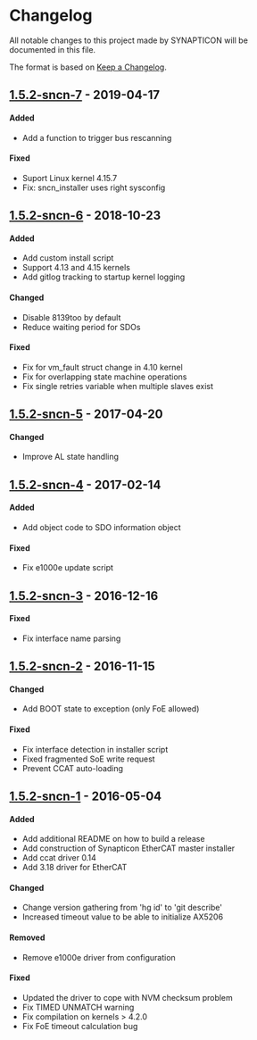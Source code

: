 # Changelog
All notable changes to this project made by SYNAPTICON will be documented in this file.

The format is based on [Keep a Changelog](http://keepachangelog.com/en/1.0.0/).

## [1.5.2-sncn-7] - 2019-04-17
#### Added
- Add a function to trigger bus rescanning

#### Fixed
- Suport Linux kernel 4.15.7
- Fix: sncn_installer uses right sysconfig

## [1.5.2-sncn-6] - 2018-10-23
#### Added
- Add custom install script
- Support 4.13 and 4.15 kernels
- Add gitlog tracking to startup kernel logging

#### Changed
- Disable 8139too by default
- Reduce waiting period for SDOs

#### Fixed
- Fix for vm_fault struct change in 4.10 kernel
- Fix for overlapping state machine operations
- Fix single retries variable when multiple slaves exist

## [1.5.2-sncn-5] - 2017-04-20
#### Changed
- Improve AL state handling

## [1.5.2-sncn-4] - 2017-02-14
#### Added
- Add object code to SDO information object

#### Fixed
- Fix e1000e update script

## [1.5.2-sncn-3] - 2016-12-16
#### Fixed
- Fix interface name parsing

## [1.5.2-sncn-2] - 2016-11-15
#### Changed
- Add BOOT state to exception (only FoE allowed)

#### Fixed
- Fix interface detection in installer script
- Fixed fragmented SoE write request
- Prevent CCAT auto-loading

## [1.5.2-sncn-1] - 2016-05-04
#### Added
- Add additional README on how to build a release
- Add construction of Synapticon EtherCAT master installer
- Add ccat driver 0.14
- Add 3.18 driver for EtherCAT

#### Changed
- Change version gathering from 'hg id' to 'git describe'
- Increased timeout value to be able to initialize AX5206

#### Removed
- Remove e1000e driver from configuration

#### Fixed
- Updated the driver to cope with NVM checksum problem
- Fix TIMED UNMATCH warning
- Fix compilation on kernels > 4.2.0
- Fix FoE timeout calculation bug

[Unreleased]: https://github.com/synapticon/Etherlab_EtherCAT_Master/compare/v1.5.2-sncn-7...HEAD
[1.5.2-sncn-7]: https://github.com/synapticon/Etherlab_EtherCAT_Master/compare/v1.5.2-sncn-6...v1.5.2-sncn-7
[1.5.2-sncn-6]: https://github.com/synapticon/Etherlab_EtherCAT_Master/compare/v1.5.2-sncn-5...v1.5.2-sncn-6
[1.5.2-sncn-5]: https://github.com/synapticon/Etherlab_EtherCAT_Master/compare/v1.5.2-sncn-4...v1.5.2-sncn-5
[1.5.2-sncn-4]: https://github.com/synapticon/Etherlab_EtherCAT_Master/compare/v1.5.2-sncn-3...v1.5.2-sncn-4
[1.5.2-sncn-3]: https://github.com/synapticon/Etherlab_EtherCAT_Master/compare/v1.5.2-sncn-2...v1.5.2-sncn-3
[1.5.2-sncn-2]: https://github.com/synapticon/Etherlab_EtherCAT_Master/compare/v1.5.2-sncn-1...v1.5.2-sncn-2
[1.5.2-sncn-1]: https://github.com/synapticon/Etherlab_EtherCAT_Master/compare/796d3f112f485ad20b5ed67a8f0ef02111227ef3...v1.5.2-sncn-1
